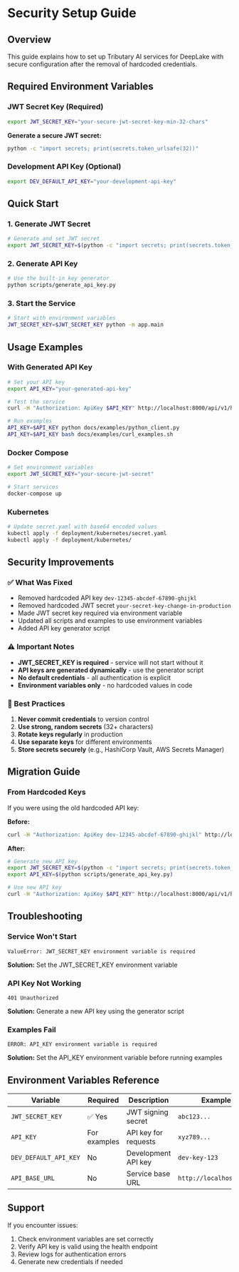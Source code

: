 # Security Setup Guide

## Overview

This guide explains how to set up Tributary AI services for DeepLake with secure configuration after the removal of hardcoded credentials.

## Required Environment Variables

### JWT Secret Key (Required)
```bash
export JWT_SECRET_KEY="your-secure-jwt-secret-key-min-32-chars"
```

**Generate a secure JWT secret:**
```bash
python -c "import secrets; print(secrets.token_urlsafe(32))"
```

### Development API Key (Optional)
```bash
export DEV_DEFAULT_API_KEY="your-development-api-key"
```

## Quick Start

### 1. Generate JWT Secret
```bash
# Generate and set JWT secret
export JWT_SECRET_KEY=$(python -c "import secrets; print(secrets.token_urlsafe(32))")
```

### 2. Generate API Key
```bash
# Use the built-in key generator
python scripts/generate_api_key.py
```

### 3. Start the Service
```bash
# Start with environment variables
JWT_SECRET_KEY=$JWT_SECRET_KEY python -m app.main
```

## Usage Examples

### With Generated API Key
```bash
# Set your API key
export API_KEY="your-generated-api-key"

# Test the service
curl -H "Authorization: ApiKey $API_KEY" http://localhost:8000/api/v1/health

# Run examples
API_KEY=$API_KEY python docs/examples/python_client.py
API_KEY=$API_KEY bash docs/examples/curl_examples.sh
```

### Docker Compose
```bash
# Set environment variables
export JWT_SECRET_KEY="your-secure-jwt-secret"

# Start services
docker-compose up
```

### Kubernetes
```bash
# Update secret.yaml with base64 encoded values
kubectl apply -f deployment/kubernetes/secret.yaml
kubectl apply -f deployment/kubernetes/
```

## Security Improvements

### ✅ What Was Fixed
- Removed hardcoded API key `dev-12345-abcdef-67890-ghijkl`
- Removed hardcoded JWT secret `your-secret-key-change-in-production`
- Made JWT secret key required via environment variable
- Updated all scripts and examples to use environment variables
- Added API key generator script

### ⚠️ Important Notes
- **JWT_SECRET_KEY is required** - service will not start without it
- **API keys are generated dynamically** - use the generator script
- **No default credentials** - all authentication is explicit
- **Environment variables only** - no hardcoded values in code

### 🔐 Best Practices
1. **Never commit credentials** to version control
2. **Use strong, random secrets** (32+ characters)
3. **Rotate keys regularly** in production
4. **Use separate keys** for different environments
5. **Store secrets securely** (e.g., HashiCorp Vault, AWS Secrets Manager)

## Migration Guide

### From Hardcoded Keys
If you were using the old hardcoded API key:

**Before:**
```bash
curl -H "Authorization: ApiKey dev-12345-abcdef-67890-ghijkl" http://localhost:8000/api/v1/health
```

**After:**
```bash
# Generate new API key
export JWT_SECRET_KEY=$(python -c "import secrets; print(secrets.token_urlsafe(32))")
export API_KEY=$(python scripts/generate_api_key.py)

# Use new API key
curl -H "Authorization: ApiKey $API_KEY" http://localhost:8000/api/v1/health
```

## Troubleshooting

### Service Won't Start
```
ValueError: JWT_SECRET_KEY environment variable is required
```
**Solution:** Set the JWT_SECRET_KEY environment variable

### API Key Not Working
```
401 Unauthorized
```
**Solution:** Generate a new API key using the generator script

### Examples Fail
```
ERROR: API_KEY environment variable is required
```
**Solution:** Set the API_KEY environment variable before running examples

## Environment Variables Reference

| Variable | Required | Description | Example |
|----------|----------|-------------|---------|
| `JWT_SECRET_KEY` | ✅ Yes | JWT signing secret | `abc123...` |
| `API_KEY` | For examples | API key for requests | `xyz789...` |
| `DEV_DEFAULT_API_KEY` | No | Development API key | `dev-key-123` |
| `API_BASE_URL` | No | Service base URL | `http://localhost:8000` |

## Support

If you encounter issues:
1. Check environment variables are set correctly
2. Verify API key is valid using the health endpoint
3. Review logs for authentication errors
4. Generate new credentials if needed